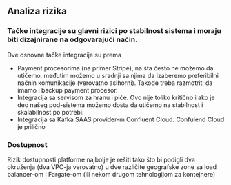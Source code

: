 ## Analiza rizika

### Tačke integracije su glavni rizici po stabilnost sistema i moraju biti dizajnirane na odgovarajući način.

Dve osnovne tačke integracije su prema 
- Payment procesorima (na primer Stripe), na šta često ne možemo da utičemo, međutim možemo u sradnji sa njima da izaberemo preferibilni načnin komunikacije (verovatno asihorni). Takođe treba razmotriti da imamo i backup payment procesor.
- Integracija sa servisom za hranu i piće. Ovo nije toliko kritično i ako je deo našeg pod-sistema možemo dosta da utičemo na stabilnost i skalabilnost po potrebi.
- Integracija sa Kafka SAAS provider-m Confluent Cloud. Confulend Cloud je prilično

### Dostupnost

Rizik dostupnosti platforme najbolje je rešiti tako što bi podigli dva okruženja (dva VPC-ja verovatno) u dve različite geografske zone sa load balancer-om i Fargate-om (ili nekom drugom tehnologijom za kontejnere)



